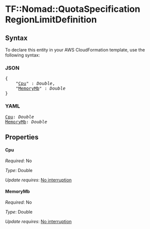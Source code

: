 # TF::Nomad::QuotaSpecification RegionLimitDefinition

## Syntax

To declare this entity in your AWS CloudFormation template, use the following syntax:

### JSON

<pre>
{
    "<a href="#cpu" title="Cpu">Cpu</a>" : <i>Double</i>,
    "<a href="#memorymb" title="MemoryMb">MemoryMb</a>" : <i>Double</i>
}
</pre>

### YAML

<pre>
<a href="#cpu" title="Cpu">Cpu</a>: <i>Double</i>
<a href="#memorymb" title="MemoryMb">MemoryMb</a>: <i>Double</i>
</pre>

## Properties

#### Cpu

_Required_: No

_Type_: Double

_Update requires_: [No interruption](https://docs.aws.amazon.com/AWSCloudFormation/latest/UserGuide/using-cfn-updating-stacks-update-behaviors.html#update-no-interrupt)

#### MemoryMb

_Required_: No

_Type_: Double

_Update requires_: [No interruption](https://docs.aws.amazon.com/AWSCloudFormation/latest/UserGuide/using-cfn-updating-stacks-update-behaviors.html#update-no-interrupt)

